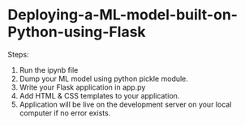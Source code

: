 # Deploying-a-ML-model-built-on-Python-using-Flask

Steps:
1) Run the ipynb file
2) Dump your ML model using python pickle module.
3) Write your Flask application in app.py
4) Add HTML & CSS templates to your application.
5) Application will be live on the development server on your local computer if no error exists.
